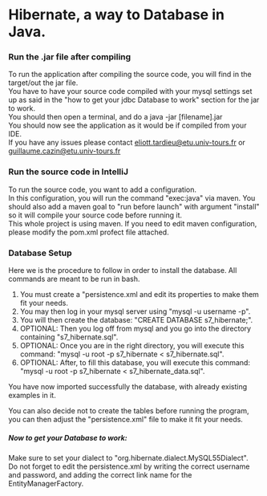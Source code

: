 # Hibernate, a way to Database in Java.
### Run the .jar file after compiling

To run the application after compiling the source code, you will find in the target/out the jar file.   
You have to have your source code compiled with your mysql settings set up as said in the "how to get your jdbc Database to work" section for the jar to work.  
You should then open a terminal, and do a java -jar [filename].jar  
You should now see the application as it would be if compiled from your IDE.  
If you have any issues please contact eliott.tardieu@etu.univ-tours.fr or guillaume.cazin@etu.univ-tours.fr

### Run the source code in IntelliJ

To run the source code, you want to add a configuration.   
In this configuration, you will run the command "exec:java" via maven. You should also add a maven goal to "run before launch" with argument
"install" so it will compile your source code before running it.  
This whole project is using maven. If you need to edit maven configuration, please modify the pom.xml profect file
attached.

### Database Setup

Here we is the procedure to follow in order to install the database. All commands are meant to be run in bash.

<ol>
    <li>You must create a "persistence.xml and edit its properties to make them fit your needs.</li>
    <li>You may then log in your mysql server using "mysql -u username -p".</li>
    <li>You will then create the database: "CREATE DATABASE s7_hibernate;".</li>
    <li>OPTIONAL: Then you log off from mysql and you go into the directory containing "s7_hibernate.sql".</li>
    <li>OPTIONAL: Once you are in the right directory, you will execute this command: "mysql -u root -p s7_hibernate < s7_hibernate.sql".</li>
    <li>OPTIONAL: After, to fill this database, you will execute this command: "mysql -u root -p s7_hibernate < s7_hibernate_data.sql".</li>
</ol>
You have now imported successfully the database, with already existing examples in it.

You can also decide not to create the tables before running the program, you can then adjust the "persistence.xml" file to make it fit your needs.

##### Now to get your Database to work:

Make sure to set your dialect to "org.hibernate.dialect.MySQL55Dialect".   
Do not forget to edit the persistence.xml by writing the correct username and password, and adding the correct link name for the EntityManagerFactory.
